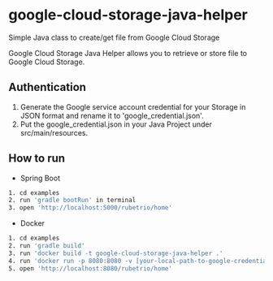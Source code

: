 # google-cloud-storage-java-helper

Simple Java class to create/get file from Google Cloud Storage

Google Cloud Storage Java Helper allows you to retrieve or store file to Google Cloud Storage.

## Authentication

1. Generate the Google service account credential for your Storage in JSON format and rename it to 'google_credential.json'.
2. Put the google_credential.json in your Java Project under src/main/resources.

## How to run

* Spring Boot

```bash
1. cd examples
2. run 'gradle bootRun' in terminal
3. open 'http://localhost:5000/rubetrio/home'
```

* Docker

```bash
1. cd examples
2. run 'gradle build'
3. run 'docker build -t google-cloud-storage-java-helper .'
4. run 'docker run -p 8080:8080 -v [your-local-path-to-google-credential]/google_credential.json:/credentials.json -e "GOOGLE_APPLICATION_CREDENTIALS=/credentials.json" -t google-cloud-storage-java-helper'
5. open 'http://localhost:8080/rubetrio/home'
```
